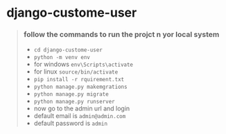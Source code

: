 # django-custome-user
> ### follow the commands to run the projct n yor local system
> * ```cd django-custome-user```
> * ```python -m venv env```
>  * for windows ```env\Scripts\activate```
>  * for linux ```source/bin/activate```
>  * ```pip install -r rquirement.txt```
>  * ```python manage.py makemgrations```
>  * ```python manage.py migrate```
>  * ```python manage.py runserver```
>  * now go to the admin url and login
>  * default email is ```admin@admin.com```
>  * default password is ```admin```
